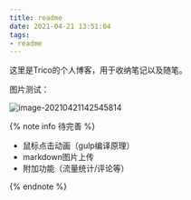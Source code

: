```yaml
---
title: readme
date: 2021-04-21 13:51:04
tags:
- readme
---
```

这里是Trico的个人博客，用于收纳笔记以及随笔。


图片测试：

![image-20210421142545814](C:\Users\think\AppData\Roaming\Typora\typora-user-images\image-20210421142545814.png)

{% note info 待完善 %}

* 鼠标点击动画（gulp编译原理）
* markdown图片上传
* 附加功能（流量统计/评论等）

{% endnote %}

<!-- info、important、tip、caution、warning -->


